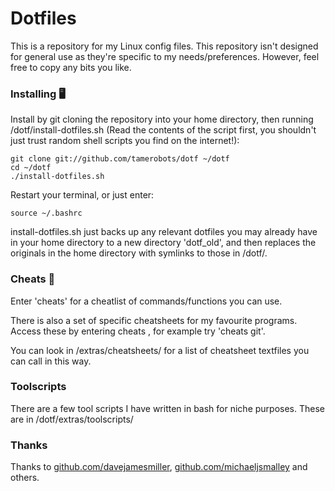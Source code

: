 # Dotfiles

This is a repository for my Linux config files. 
This repository isn't designed for general use as they're specific to my needs/preferences.
However, feel free to copy any bits you like.

### Installing 🖥️   ###
Install by git cloning the repository into your home directory, then running /dotf/install-dotfiles.sh (Read the contents of the script first, you shouldn't just trust random shell scripts you find on the internet!):
```
git clone git://github.com/tamerobots/dotf ~/dotf
cd ~/dotf
./install-dotfiles.sh
```
Restart your terminal, or just enter:
```
source ~/.bashrc
```

install-dotfiles.sh just backs up any relevant dotfiles you may already have in your home directory to a new directory 'dotf_old', and then replaces the originals in the home directory with symlinks to those in /dotf/.

### Cheats 👾  ###

Enter 'cheats' for a cheatlist of commands/functions you can use.

There is also a set of specific cheatsheets for my favourite programs. Access these by entering cheats <program>, for example try 'cheats git'.

You can look in /extras/cheatsheets/ for a list of cheatsheet textfiles you can call in this way.


### Toolscripts ###

There are a few tool scripts I have written in bash for niche purposes. These are in /dotf/extras/toolscripts/

### Thanks ###
Thanks to [github.com/davejamesmiller](https://www.github.com/davejamesmiller), [github.com/michaeljsmalley](https://www.github.com/michaeljsmalley) and others.

